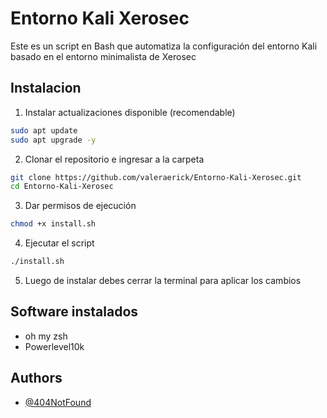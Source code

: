 
# Entorno Kali Xerosec

Este es un script en Bash que automatiza la configuración del entorno Kali basado en el entorno minimalista de Xerosec


## Instalacion

1. Instalar actualizaciones disponible (recomendable)


```bash
sudo apt update
sudo apt upgrade -y
```
2. Clonar el repositorio e ingresar a la carpeta  

```bash
git clone https://github.com/valeraerick/Entorno-Kali-Xerosec.git
cd Entorno-Kali-Xerosec
```
3. Dar permisos de ejecución

```bash
chmod +x install.sh
```
4. Ejecutar el script
```bash
./install.sh
```
5. Luego de instalar debes cerrar la terminal para aplicar los cambios
## Software instalados

- oh my zsh
- Powerlevel10k
## Authors

- [@404NotFound](https://github.com/valeraerick)

